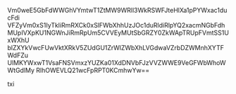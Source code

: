 Vm0weE5GbFdWWGhVYmtwT1ZtMW9WRll3WkRSWFJteHlXa1pPYWxac1ducFdi
VFZyVm0xS1IyTkliRmRXCk0xSlFWbXhhUzJOc1duRldiRlpYQ2xacmNGbFdh
MUpIVXpKU1NGWnJiRmRpUm5CVVEyMUtSbGRZY0ZkWApTRUpFVmtSS1UxWXhU
blZXYkVwcFUwVktXRkV5ZUdGU1ZrWlZWbXhLVGdwaVZrbDZWMnhXYTFWdFZu
UlMKYWxwT1VsaFNSVmxzYUZKa01XdDNVbFJzVVZWWE9VeGFWbWhoWWtGdlMy
RlhOWEVLQ21wcFpRPT0KCmhwYw==

txi